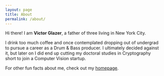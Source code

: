 ```yaml
---
layout: page
title: About
permalink: /about/
---
```


Hi there! I am **Victor Glazer**, a father of three living in New York City.

I drink too much coffee and once contemplated dropping out of undergrad to pursue a career as a Drum & Bass producer. I ultimately decided against it, but later on I did end up cutting my doctoral studies in Cryptography short to join a Computer Vision startup.

For other fun facts about me, check out my [homepage](https://www.cs.toronto.edu/~glazer).
